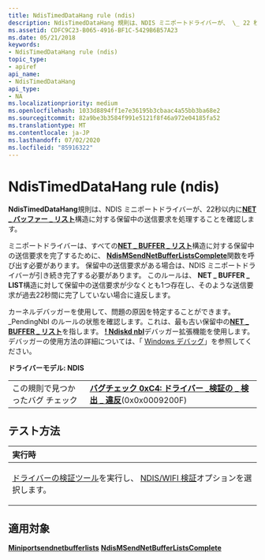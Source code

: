 ```yaml
---
title: NdisTimedDataHang rule (ndis)
description: NdisTimedDataHang 規則は、NDIS ミニポートドライバーが、 \_ 22 秒以内に NET バッファーリスト構造に対する保留中の送信要求を処理することを確認し \_ ます。
ms.assetid: CDFC9C23-B065-4916-BF1C-5429B6B57A23
ms.date: 05/21/2018
keywords:
- NdisTimedDataHang rule (ndis)
topic_type:
- apiref
api_name:
- NdisTimedDataHang
api_type:
- NA
ms.localizationpriority: medium
ms.openlocfilehash: 1033d8894ff1e7e36195b3cbaac4a55bb3ba68e2
ms.sourcegitcommit: 82a9be3b3584f991e5121f8f46a972e04185fa52
ms.translationtype: MT
ms.contentlocale: ja-JP
ms.lasthandoff: 07/02/2020
ms.locfileid: "85916322"
---
```

# <a name="ndistimeddatahang-rule-ndis"></a>NdisTimedDataHang rule (ndis)


**NdisTimedDataHang**規則は、NDIS ミニポートドライバーが、22秒以内に[**NET \_ バッファー \_ リスト**](https://docs.microsoft.com/windows-hardware/drivers/ddi/ndis/ns-ndis-_net_buffer_list)構造に対する保留中の送信要求を処理することを確認します。

ミニポートドライバーは、すべての[**NET \_ BUFFER \_ リスト**](https://docs.microsoft.com/windows-hardware/drivers/ddi/ndis/ns-ndis-_net_buffer_list)構造に対する保留中の送信要求を完了するために、 [**NdisMSendNetBufferListsComplete**](https://docs.microsoft.com/windows-hardware/drivers/ddi/ndis/nf-ndis-ndismsendnetbufferlistscomplete)関数を呼び出す必要があります。 保留中の送信要求がある場合は、NDIS ミニポートドライバーが引き続き完了する必要があります。 このルールは、 **NET \_ BUFFER \_ LIST**構造に対して保留中の送信要求が少なくとも1つ存在し、そのような送信要求が過去22秒間に完了していない場合に違反します。

カーネルデバッガーを使用して、問題の原因を特定することができます。 \_PendingNbl のルールの状態を確認します。これは、最も古い保留中の[**NET \_ BUFFER \_ リスト**](https://docs.microsoft.com/windows-hardware/drivers/ddi/ndis/ns-ndis-_net_buffer_list)を指します。 [**! Ndiskd nbl**](https://docs.microsoft.com/windows-hardware/drivers/debugger/-ndiskd-nbl)デバッガー拡張機能を使用します。 デバッガーの使用方法の詳細については、「 [Windows デバッグ](https://docs.microsoft.com/windows-hardware/drivers/debugger/index)」を参照してください。

**ドライバーモデル: NDIS**

|                                   |                                                                                                                                         |
|-----------------------------------|-----------------------------------------------------------------------------------------------------------------------------------------|
| この規則で見つかったバグ チェック | [**バグチェック 0xC4: ドライバー \_検証の \_ 検出 \_ 違反**](https://docs.microsoft.com/windows-hardware/drivers/debugger/bug-check-0xc4--driver-verifier-detected-violation)(0x0x0009200F) |

<a name="how-to-test"></a>テスト方法
-----------

<table>
<colgroup>
<col width="100%" />
</colgroup>
<thead>
<tr class="header">
<th align="left">実行時</th>
</tr>
</thead>
<tbody>
<tr class="odd">
<td align="left"><p><a href="https://docs.microsoft.com/windows-hardware/drivers/devtest/driver-verifier" data-raw-source="[Driver Verifier](https://docs.microsoft.com/windows-hardware/drivers/devtest/driver-verifier)">ドライバーの検証ツール</a>を実行し、 <a href="https://docs.microsoft.com/windows-hardware/drivers/devtest/ndis-wifi-verification" data-raw-source="[NDIS/WIFI verification](https://docs.microsoft.com/windows-hardware/drivers/devtest/ndis-wifi-verification)">NDIS/WIFI 検証</a>オプションを選択します。</p></td>
</tr>
</tbody>
</table>

 

<a name="applies-to"></a>適用対象
----------

[**Miniportsendnetbufferlists**](https://docs.microsoft.com/windows-hardware/drivers/ddi/ndis/nc-ndis-miniport_send_net_buffer_lists) 
[ **NdisMSendNetBufferListsComplete**](https://docs.microsoft.com/windows-hardware/drivers/ddi/ndis/nf-ndis-ndismsendnetbufferlistscomplete)
 

 





